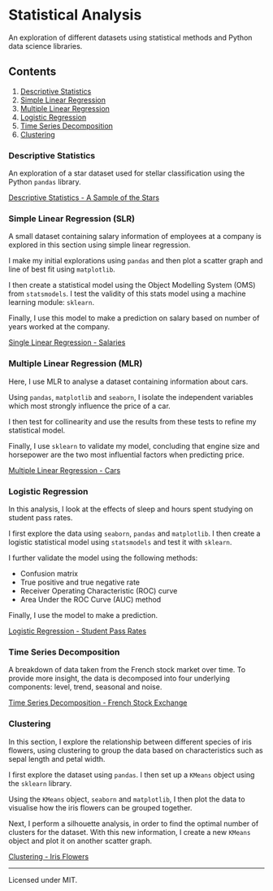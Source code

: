 # Statistical Analysis

An exploration of different datasets using statistical methods and Python data science libraries.

## Contents

1. [Descriptive Statistics](#descriptive-statistics)
1. [Simple Linear Regression](#simple-linear-regression-slr)
1. [Multiple Linear Regression](#multiple-linear-regression-mlr)
1. [Logistic Regression](#logistic-regression)
1. [Time Series Decomposition](#time-series-decomposition)
1. [Clustering](#clustering)

### Descriptive Statistics

An exploration of a star dataset used for stellar classification using the Python `pandas` library.

[Descriptive Statistics - A Sample of the Stars](/notebooks/descriptive_stats.ipynb)

### Simple Linear Regression (SLR)

A small dataset containing salary information of employees at a company is explored in this section using simple linear regression.

I make my initial explorations using `pandas` and then plot a scatter graph and line of best fit using `matplotlib`.

I then create a statistical model using the Object Modelling System (OMS) from `statsmodels`. I test the validity of this stats model using a machine learning module: `sklearn`.

Finally, I use this model to make a prediction on salary based on number of years worked at the company.

[Single Linear Regression - Salaries](/notebooks/simple_linear_regression.ipynb)

### Multiple Linear Regression (MLR)

Here, I use MLR to analyse a dataset containing information about cars.

Using `pandas`, `matplotlib` and `seaborn`, I isolate the independent variables which most strongly influence the price of a car.

I then test for collinearity and use the results from these tests to refine my statistical model.

Finally, I use `sklearn` to validate my model, concluding that engine size and horsepower are the two most influential factors when predicting price.

[Multiple Linear Regression - Cars](/notebooks/multiple_linear_regression.ipynb)

### Logistic Regression

In this analysis, I look at the effects of sleep and hours spent studying on student pass rates.

I first explore the data using `seaborn`, `pandas` and `matplotlib`. I then create a logistic statistical model using `statsmodels` and test it with `sklearn`.

I further validate the model using the following methods:

- Confusion matrix
- True positive and true negative rate
- Receiver Operating Characteristic (ROC) curve
- Area Under the ROC Curve (AUC) method

Finally, I use the model to make a prediction.

[Logistic Regression - Student Pass Rates](/notebooks/logistic_regression.ipynb)

### Time Series Decomposition

A breakdown of data taken from the French stock market over time. To provide more insight, the data is decomposed into four underlying components: level, trend, seasonal and noise.

[Time Series Decomposition - French Stock Exchange](/notebooks/time_series_decomposition.ipynb)

### Clustering

In this section, I explore the relationship between different species of iris flowers, using clustering to group the data based on characteristics such as sepal length and petal width.

I first explore the dataset using `pandas`. I then set up a `KMeans` object using the `sklearn` library. 

Using the `KMeans` object, `seaborn` and `matplotlib`, I then plot the data to visualise how the iris flowers can be grouped together.

Next, I perform a silhouette analysis, in order to find the optimal number of clusters for the dataset. With this new information, I create a new `KMeans` object and plot it on another scatter graph.

[Clustering - Iris Flowers](/notebooks/clustering_kmeans.ipynb)

<hr>

Licensed under MIT.

